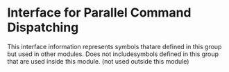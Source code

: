 
# Interface for Parallel Command Dispatching
This interface information represents symbols thatare defined in this group but used in other modules.  Does not includesymbols defined in this group that are used inside this module.
(not used outside this module)
